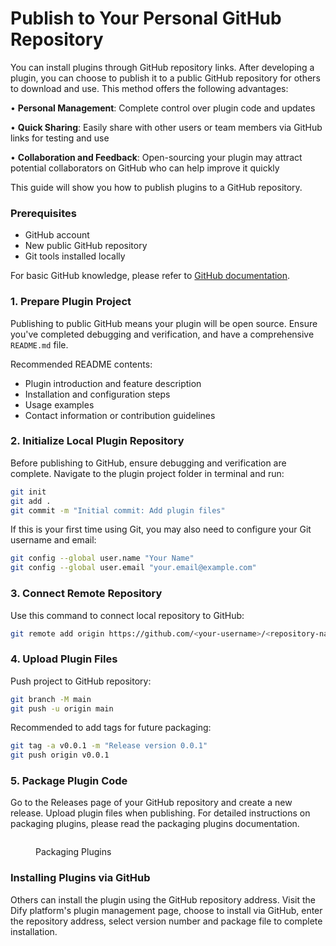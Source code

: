 # Publish to Your Personal GitHub Repository

You can install plugins through GitHub repository links. After developing a plugin, you can choose to publish it to a public GitHub repository for others to download and use. This method offers the following advantages:

• **Personal Management**: Complete control over plugin code and updates

• **Quick Sharing**: Easily share with other users or team members via GitHub links for testing and use

• **Collaboration and Feedback**: Open-sourcing your plugin may attract potential collaborators on GitHub who can help improve it quickly

This guide will show you how to publish plugins to a GitHub repository.

### **Prerequisites**

* GitHub account
* New public GitHub repository
* Git tools installed locally

For basic GitHub knowledge, please refer to [GitHub documentation](https://docs.github.com/en/repositories/creating-and-managing-repositories/creating-a-new-repository).

### **1. Prepare Plugin Project**

Publishing to public GitHub means your plugin will be open source. Ensure you've completed debugging and verification, and have a comprehensive `README.md` file.

Recommended README contents:

* Plugin introduction and feature description
* Installation and configuration steps
* Usage examples
* Contact information or contribution guidelines

### **2. Initialize Local Plugin Repository**

Before publishing to GitHub, ensure debugging and verification are complete. Navigate to the plugin project folder in terminal and run:

```bash
git init
git add .
git commit -m "Initial commit: Add plugin files"
```

If this is your first time using Git, you may also need to configure your Git username and email:

```bash
git config --global user.name "Your Name"
git config --global user.email "your.email@example.com"
```

### **3. Connect Remote Repository**

Use this command to connect local repository to GitHub:

```bash
git remote add origin https://github.com/<your-username>/<repository-name>.git
```

### **4. Upload Plugin Files**

Push project to GitHub repository:

```bash
git branch -M main
git push -u origin main
```

Recommended to add tags for future packaging:

```bash
git tag -a v0.0.1 -m "Release version 0.0.1"
git push origin v0.0.1
```

### **5. Package Plugin Code**

Go to the Releases page of your GitHub repository and create a new release. Upload plugin files when publishing. For detailed instructions on packaging plugins, please read the packaging plugins documentation.

<figure><img src="https://assets-docs.dify.ai/2024/12/5cb4696348cc6903e380287fce8f529d.png" alt=""><figcaption><p>Packaging Plugins</p></figcaption></figure>

### **Installing Plugins via GitHub**

Others can install the plugin using the GitHub repository address. Visit the Dify platform's plugin management page, choose to install via GitHub, enter the repository address, select version number and package file to complete installation.

<figure><img src="https://assets-docs.dify.ai/2024/12/3c2612349c67e6898a1f33a7cc320468.png" alt=""><figcaption></figcaption></figure>

